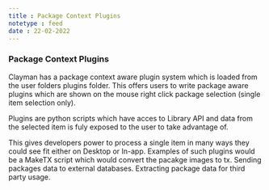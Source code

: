 ```yaml
---
title : Package Context Plugins
notetype : feed
date : 22-02-2022
---
```

### Package Context Plugins

Clayman has a package context aware plugin system which is loaded from the user folders plugins folder. This offers users to write package aware plugins which are shown on the mouse right click package selection (single item selection only).

Plugins are python scripts which have acces to Library API and data from the selected item is fuly exposed to the user to take advantage of.

This gives developers power to process a single item in many ways they could see fit either on Desktop or In-app.
Examples of such plugins would be a MakeTX script which would convert the pacakge images to tx. Sending packages data to external databases. Extracting package data for third party usage.




